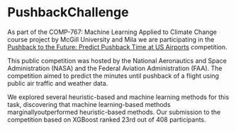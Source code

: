# PushbackChallenge

As part of the COMP-767: Machine Learning Applied to Climate Change course project by McGill University and Mila we are participating in the [Pushback to the Future: Predict Pushback Time at US Airports](https://www.drivendata.org/competitions/149/competition-nasa-airport-pushback/) competition.

This public competition was hosted by the National Aeronautics and Space Administration (NASA) and the Federal Aviation Administration (FAA). The competition aimed to predict the minutes until pushback of a flight using public air traffic and weather data. 

We explored several heuristic-based and machine learning methods for this task, discovering that machine learning-based methods marginallyoutperformed heuristic-based methods. Our submission to the competition based on XGBoost ranked 23rd out of 408 participants.
